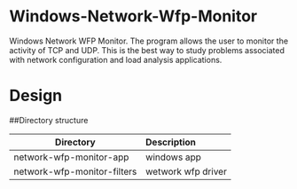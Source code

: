 # Windows-Network-Wfp-Monitor

Windows Network WFP Monitor. The program allows the user to monitor the activity of TCP and UDP. This is the best way to study problems associated with network configuration and load analysis applications. 

# Design

##Directory structure

| Directory | Description|
| ------------- |:-------------|
| network-wfp-monitor-app | windows app|
| network-wfp-monitor-filters | wetwork wfp driver |

